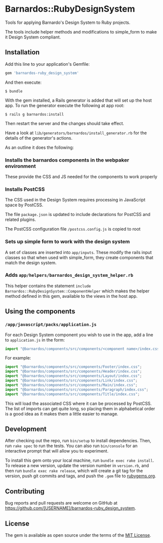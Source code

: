 # Barnardos::RubyDesignSystem

Tools for applying Barnardo's Design System to Ruby projects.

The tools include helper methods and modifications to simple_form to make it Design System compliant.

## Installation

Add this line to your application's Gemfile:

```ruby
gem 'barnardos-ruby_design_system'
```

And then execute:

    $ bundle

With the gem installed, a Rails generator is added that will set up the host app. To run the generator
execute the following at app root:

    $ rails g barnardos:install

Then restart the server and the changes should take effect.

Have a look at `lib/generators/barnardos/install_generator.rb` for the details of the generator's actions.

As an outline it does the following:

### Installs the barnardos components in the webpaker environment

These provide the CSS and JS needed for the components to work properly

### Installs PostCSS

The CSS used in the Design System requires processing in JavaScript space by PostCSS.

The file `package.json` is updated to include declarations for PostCSS and related plugins.

The PostCSS configuration file `/postcss.config.js` is copied to root

### Sets up simple form to work with the design system

A set of classes are inserted into `app/inputs`. These modify the rails input classes so that when used
with simple_form, they create components that match the design system.

### Adds `app/helpers/barnardos_design_system_helper.rb`

This helper contains the statement `include Barnardos::RubyDesignSystem::ComponentHelper` which makes the helper
method defined in this gem, available to the views in the host app.

## Using the components

### `/app/javascript/packs/application.js`

For each Design System component you wish to use in the app, add a line to `application.js` in the form:

```javascript
import "@barnardos/components/src/components/<component name>/index.css";
```
For example:

```javascript
import "@barnardos/components/src/components/Footer/index.css";
import "@barnardos/components/src/components/Header/index.css";
import "@barnardos/components/src/components/Layout/index.css";
import "@barnardos/components/src/components/Link/index.css";
import "@barnardos/components/src/components/Main/index.css";
import "@barnardos/components/src/components/Paragraph/index.css";
import "@barnardos/components/src/components/Title/index.css";
```

This will load the associated CSS where it can be processed by PostCSS. The list of imports can get quite long, so
placing them in alphabetical order is a good idea as it makes them a little easier to manage.

## Development

After checking out the repo, run `bin/setup` to install dependencies. Then, run `rake spec` to run the tests.
You can also run `bin/console` for an interactive prompt that will allow you to experiment.

To install this gem onto your local machine, run `bundle exec rake install`. To release a new version, update the
version number in `version.rb`, and then run `bundle exec rake release`, which will create a git tag for the version,
push git commits and tags, and push the `.gem` file to [rubygems.org](https://rubygems.org).

## Contributing

Bug reports and pull requests are welcome on GitHub at https://github.com/[USERNAME]/barnardos-ruby_design_system.

## License

The gem is available as open source under the terms of the [MIT License](https://opensource.org/licenses/MIT).
